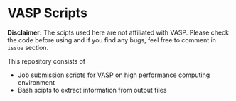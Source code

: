 # VASP Scripts
**Disclaimer:** The scipts used here are not affiliated with VASP. Please check the code before using and if you find any bugs, feel free to comment in `issue` section.

This repository consists of
- Job submission scripts for VASP on high performance computing environment
- Bash scipts to extract information from output files
